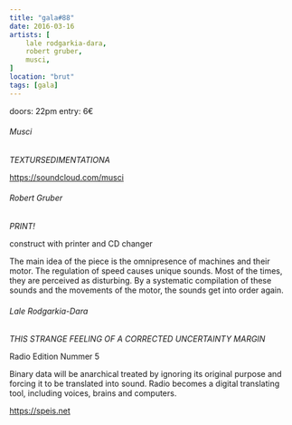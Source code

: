 ```yaml
---
title: "gala#88"
date: 2016-03-16 
artists: [
    lale rodgarkia-dara,
    robert gruber,
    musci,
]
location: "brut"
tags: [gala]
---
```

doors: 22pm
entry: 6€

###### Musci

_TEXTURSEDIMENTATIONA_

https://soundcloud.com/musci

###### Robert Gruber

_PRINT!_

construct with printer and CD changer

The main idea of the piece is the omnipresence of machines and their motor. The regulation of speed causes unique sounds. Most of the times, they are perceived as disturbing. By a systematic compilation of these sounds and the movements of the motor, the sounds get into order again.

###### Lale Rodgarkia-Dara

_THIS STRANGE FEELING OF A CORRECTED UNCERTAINTY MARGIN_

Radio Edition Nummer 5

Binary data will be anarchical treated by ignoring its original purpose and forcing it to be translated into sound. Radio becomes a digital translating tool, including voices, brains and computers.

https://speis.net
